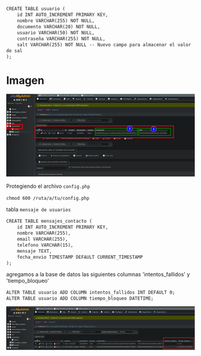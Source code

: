 ```
CREATE TABLE usuario (
    id INT AUTO_INCREMENT PRIMARY KEY,
    nombre VARCHAR(255) NOT NULL,
    documento VARCHAR(20) NOT NULL,
    usuario VARCHAR(50) NOT NULL,
    contraseña VARCHAR(255) NOT NULL,
    salt VARCHAR(255) NOT NULL -- Nuevo campo para almacenar el valor de sal
);

```
# Imagen

![alt text](Anexos/image.png)

Protegiendo el archivo `config.php` 

`chmod 600 /ruta/a/tu/config.php`


tabla `mensaje de usuarios`
```
CREATE TABLE mensajes_contacto (
    id INT AUTO_INCREMENT PRIMARY KEY,
    nombre VARCHAR(255),
    email VARCHAR(255),
    telefono VARCHAR(15),
    mensaje TEXT,
    fecha_envio TIMESTAMP DEFAULT CURRENT_TIMESTAMP
);

```
agregamos a la base de datos las siguientes columnas 'intentos_fallidos' y 'tiempo_bloqueo'

```
ALTER TABLE usuario ADD COLUMN intentos_fallidos INT DEFAULT 0;
ALTER TABLE usuario ADD COLUMN tiempo_bloqueo DATETIME;

```

![alt text](Anexos/time.png)